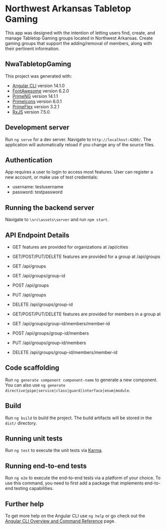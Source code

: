 # Northwest Arkansas Tabletop Gaming

This app was designed with the intention of letting users find, create, and manage Tabletop Gaming groups located in Northwest Arkansas.
Create gaming groups that support the adding/removal of members, along with their pertinent information.

## NwaTabletopGaming

This project was generated with:
- [Angular CLI](https://github.com/angular/angular-cli) version 14.1.0
- [FontAwesome](https://github.com/FortAwesome/angular-fontawesome) version 6.2.0
- [PrimeNG](https://www.primefaces.org/primeng/) version 14.1.1
- [PrimeIcons](https://www.primefaces.org/primeng/icons) version 6.0.1
- [PrimeFlex](https://www.primefaces.org/primeflex/) version 3.2.1
- [RxJS](https://rxjs.dev/) version 7.5.0

## Development server

Run `ng serve` for a dev server. Navigate to `http://localhost:4200/`. The application will automatically reload if you change any of the source files.

## Authentication

App requires a user to login to access most features.  User can register a new account, or make use of test credentials:
- username: testusername
- password: testpassword

## Running the backend server

Navigate to `\src\assets\server` and run `npm start`.

## API Endpoint Details

- GET features are provided for organizations at /api/cities

- GET/POST/PUT/DELETE features are provided for a group at /api/groups
- GET /api/groups
- GET /api/groups/group-id
- POST /api/groups
- PUT /api/groups
- DELETE /api/groups/group-id

- GET/POST/PUT/DELETE features are provided for members in a group at 
- GET /api/groups/group-id/members/member-id
- POST /api/groups/group-id/members
- PUT /api/groups/group-id/members
- DELETE /api/groups/group-id/members/member-id

## Code scaffolding

Run `ng generate component component-name` to generate a new component. You can also use `ng generate directive|pipe|service|class|guard|interface|enum|module`.

## Build

Run `ng build` to build the project. The build artifacts will be stored in the `dist/` directory.

## Running unit tests

Run `ng test` to execute the unit tests via [Karma](https://karma-runner.github.io).

## Running end-to-end tests

Run `ng e2e` to execute the end-to-end tests via a platform of your choice. To use this command, you need to first add a package that implements end-to-end testing capabilities.

## Further help

To get more help on the Angular CLI use `ng help` or go check out the [Angular CLI Overview and Command Reference](https://angular.io/cli) page.
